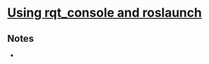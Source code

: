 # [Using rqt_console and roslaunch](http://wiki.ros.org/ROS/Tutorials/UsingRqtconsoleRoslaunch)

## Notes

-
